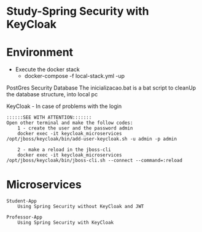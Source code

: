 # Study-Spring Security with KeyCloak

# Environment
  - Execute the docker stack 
    - docker-compose -f local-stack.yml -up
  
  PostGres Security Database
	 The inicializacao.bat is a bat script to cleanUp the database structure, into local pc

  KeyCloak
	- In case of problems with the login
	
	::::::SEE WITH ATTENTION:::::::
	Open other terminal and make the follow codes:
		1 - create the user and the password admin 
		docker exec -it keycloak_microservices /opt/jboss/keycloak/bin/add-user-keycloak.sh -u admin -p admin
		
		2 - make a reload in the jboss-cli
		docker exec -it keycloak_microservices /opt/jboss/keycloak/bin/jboss-cli.sh --connect --command=:reload
	
# Microservices
	Student-App
		Using Spring Security without KeyCloak and JWT
	
	Professor-App
		Using Spring Security with KeyCloak
	




